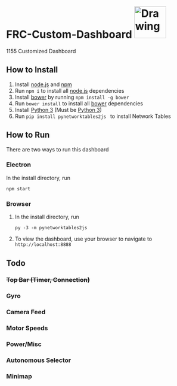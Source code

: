 # FRC-Custom-Dashboard <img src="https://lh3.google.com/u/1/d/0Bz7QlMdCJGGYa19UZkQ1RFl2dXc=w1920-h959-iv1" alt="Drawing" style="width: 85px;"/>
1155 Customized Dashboard

## How to Install
1. Install [node.js](https://nodejs.org) and [npm](https://www.npmjs.com/)
2. Run ```npm i``` to install all [node.js](https://nodejs.org) dependencies
3. Install [bower](https://bower.io/) by running ```npm install -g bower```
4. Run ```bower install``` to install all [bower](https://bower.io/) dependencies
5. Install [Python 3](https://www.python.org/) (Must be [Python 3](https://www.python.org/))
6. Run ```pip install pynetworktables2js ``` to install Network Tables

## How to Run
There are two ways to run this dashboard

### Electron
In the install directory, run

	npm start
### Browser
1. In the install directory, run

       py -3 -m pynetworktables2js
2. To view the dashboard, use your browser to navigate to `http://localhost:8888`


## Todo
### ~~Top Bar (Timer, Connection)~~
### Gyro
### Camera Feed
### Motor Speeds
### Power/Misc
### Autonomous Selector
### Minimap
